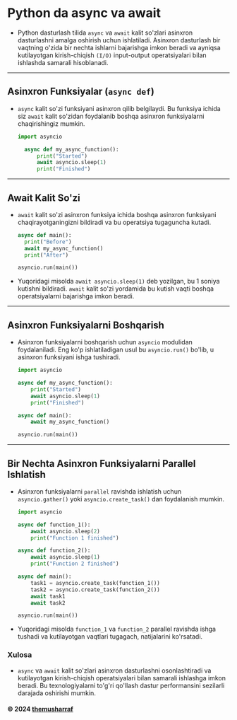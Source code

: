 # Python da async va await

- Python dasturlash tilida `async` va `await` kalit so'zlari asinxron dasturlashni amalga oshirish uchun ishlatiladi.
  Asinxron dasturlash bir vaqtning o'zida bir nechta ishlarni bajarishga imkon beradi va ayniqsa kutilayotgan
  kirish-chiqish `(I/O)` input-output  operatsiyalari bilan ishlashda samarali hisoblanadi.

---

## Asinxron Funksiyalar (`async def`)

- `async` kalit so'zi funksiyani asinxron qilib belgilaydi. Bu funksiya ichida siz `await` kalit so'zidan foydalanib
  boshqa
  asinxron funksiyalarni chaqirishingiz mumkin.
  ```python
  import asyncio

    async def my_async_function():
        print("Started")
        await asyncio.sleep(1)
        print("Finished")
  ```

---

## Await Kalit So'zi

- `await` kalit so'zi asinxron funksiya ichida boshqa asinxron funksiyani chaqirayotganingizni bildiradi va bu
  operatsiya tugaguncha kutadi.
  ```python
  async def main():
    print("Before")
    await my_async_function()
    print("After")

  asyncio.run(main())
  ```
- Yuqoridagi misolda `await asyncio.sleep(1)` deb yozilgan, bu 1 soniya kutishni bildiradi. `await` kalit so'zi
  yordamida bu kutish vaqti boshqa operatsiyalarni bajarishga imkon beradi.

---

## Asinxron Funksiyalarni Boshqarish

- Asinxron funksiyalarni boshqarish uchun `asyncio` modulidan foydalaniladi. Eng ko'p ishlatiladigan usul bu `asyncio.run()`
  bo'lib, u asinxron funksiyani ishga tushiradi.
  ```python
  import asyncio

  async def my_async_function():
      print("Started")
      await asyncio.sleep(1)
      print("Finished")

  async def main():
      await my_async_function()

  asyncio.run(main())
  ```
---
## Bir Nechta Asinxron Funksiyalarni Parallel Ishlatish

- Asinxron funksiyalarni `parallel` ravishda ishlatish uchun `asyncio.gather()` yoki `asyncio.create_task()` dan foydalanish mumkin.
  ```python
  import asyncio

  async def function_1():
      await asyncio.sleep(2)
      print("Function 1 finished")

  async def function_2():
      await asyncio.sleep(1)
      print("Function 2 finished")

  async def main():
      task1 = asyncio.create_task(function_1())
      task2 = asyncio.create_task(function_2())
      await task1
      await task2

  asyncio.run(main())
  ```
- Yuqoridagi misolda `function_1` va `function_2` parallel ravishda ishga tushadi va kutilayotgan vaqtlari tugagach, natijalarini ko'rsatadi.

### Xulosa
- `async` va `await` kalit so'zlari asinxron dasturlashni osonlashtiradi va kutilayotgan kirish-chiqish operatsiyalari bilan samarali ishlashga imkon beradi. Bu texnologiyalarni to'g'ri qo'llash dastur performansini sezilarli darajada oshirishi mumkin.

#### © 2024 [themusharraf](https://github.com/themusharraf)